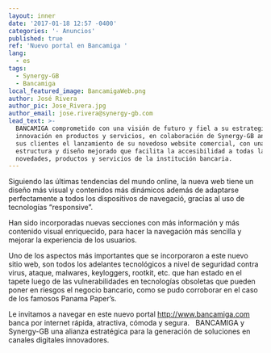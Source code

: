 ```yaml
---
layout: inner
date: '2017-01-18 12:57 -0400'
categories: '- Anuncios'
published: true
ref: 'Nuevo portal en Bancamiga '
lang:
  - es
tags:
  - Synergy-GB
  - Bancamiga
local_featured_image: BancamigaWeb.png
author: José Rivera
author_pic: Jose_Rivera.jpg
author_email: jose.rivera@synergy-gb.com
lead_text: >-
  BANCAMIGA comprometido con una visión de futuro y fiel a su estrategia de
  innovación en productos y servicios, en colaboración de Synergy-GB anuncia a
  sus clientes el lanzamiento de su novedoso website comercial, con una
  estructura y diseño mejorado que facilita la accesibilidad a todas las
  novedades, productos y servicios de la institución bancaria.
---
```

Siguiendo las últimas tendencias del mundo online, la nueva web tiene un diseño más visual y contenidos más dinámicos además de adaptarse perfectamente a todos los dispositivos de navegació, gracias al uso de tecnologías “responsive”. 


Han sido incorporadas nuevas secciones con más información y más contenido visual enriquecido, para hacer la navegación más sencilla y mejorar la experiencia de los usuarios.

Uno de los aspectos más importantes que se incorporaron a este nuevo sitio web, son todos los adelantes tecnológicos a nivel de seguridad contra virus, ataque, malwares, keyloggers, rootkit, etc. que han estado en el tapete luego de las vulnerabilidades en tecnologías obsoletas que pueden poner en riesgos el negocio bancario, como se pudo corroborar en el caso de los famosos Panama Paper’s.

Le invitamos a navegar en este nuevo portal http://www.bancamiga.com banca por internet rápida, atractiva, cómoda y segura.
 
BANCAMIGA y Synergy-GB una alianza estratégica para la generación de soluciones en canales digitales innovadores.
